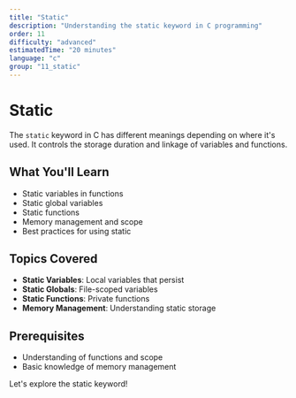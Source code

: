 ```yaml
---
title: "Static"
description: "Understanding the static keyword in C programming"
order: 11
difficulty: "advanced"
estimatedTime: "20 minutes"
language: "c"
group: "11_static"
---
```


# Static

The `static` keyword in C has different meanings depending on where it's used. It controls the storage duration and linkage of variables and functions.

## What You'll Learn

- Static variables in functions
- Static global variables
- Static functions
- Memory management and scope
- Best practices for using static

## Topics Covered

- **Static Variables**: Local variables that persist
- **Static Globals**: File-scoped variables
- **Static Functions**: Private functions
- **Memory Management**: Understanding static storage

## Prerequisites

- Understanding of functions and scope
- Basic knowledge of memory management

Let's explore the static keyword!

